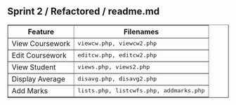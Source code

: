 <html>
<body>
   <h2>Sprint 2 / Refactored / readme.md</h2>
<table width="100%" border="1" style="border-collapse:collapse;">
<thead><tr>
   <th><strong>Feature</strong></th>
   <th><strong>Filenames</strong></th>
   </thead>
      </tr><tr>
         <td>View Coursework</td>
         <td><tt>viewcw.php, viewcw2.php</tt></td>
      </tr><tr>
         <td>Edit Coursework</td>
         <td><tt>editcw.php, editcw2.php</tt></td>      
      </tr><tr>
         <td>View Student</td>
         <td><tt>views.php, views2.php</tt></td>      
      </tr><tr>
         <td>Display Average</td>
         <td><tt>disavg.php, disavg2.php</tt></td>
      </tr><tr>
         <td>Add Marks</td>
        <td><tt>lists.php, listcwfs.php, addmarks.php</tt></td>
      </tr>
 </table>
